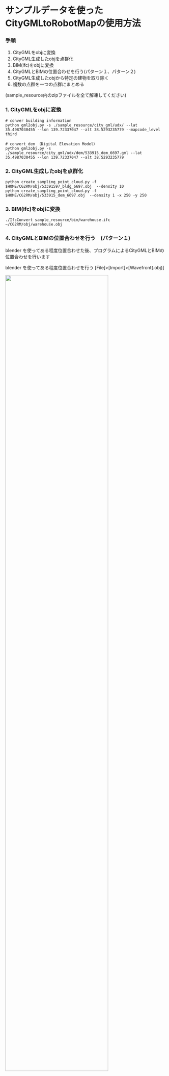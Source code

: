 # サンプルデータを使ったCityGMLtoRobotMapの使用方法

### 手順
1. CityGMLをobjに変換
2. CityGML生成したobjを点群化
3. BIM(ifc)をobjに変換 
4. CityGMLとBIMの位置合わせを行う(パターン１、パターン２)  
5. CityGML生成したobjから特定の建物を取り除く 
6. 複数の点群を一つの点群にまとめる

(sample_resource内のzipファイルを全て解凍してください)

### 1. CityGMLをobjに変換
```
# conver building information
python gml2obj.py -s ./sample_resource/city_gml/udx/ --lat 35.4987030455 --lon 139.72337047 --alt 38.5293235779 --mapcode_level third

```
```
# convert dem （Digital Elevation Model）
python gml2obj.py -s ./sample_resource/city_gml/udx/dem/533915_dem_6697.gml --lat 35.4987030455 --lon 139.72337047 --alt 38.5293235779
```


### 2. CityGML生成したobjを点群化
```
python create_sampling_point_cloud.py -f $HOME/CG2RM/obj/53391597_bldg_6697.obj  --density 10  
python create_sampling_point_cloud.py -f $HOME/CG2RM/obj/533915_dem_6697.obj  --density 1 -x 250 -y 250 

```

### 3. BIM(ifc)をobjに変換 
```
./IfcConvert sample_resource/bim/warehouse.ifc ~/CG2RM/obj/warehouse.obj
```


### 4. CityGMLとBIMの位置合わせを行う　(パターン１)
blender を使ってある程度位置合わせた後、プログラムによるCityGMLとBIMの位置合わせを行います

blender を使ってある程度位置合わせを行う
[File]>[Import]>[Wavefront(.obj)]

<img src="../resources/EXAMPLE/import_columun.jpg" width="80%">

Up Axis をZにする

<img src="../resources/EXAMPLE//import_axis.jpg" width="30%">

対象の建築物を選択

<img src="../resources/EXAMPLE//view_import_warehouse_nad_map.jpg" width="80%">

対象の建築物を移動（移動方法はBlenderの[操作方法参照](https://docs.blender.org/manual/ja/2.93/scene_layout/object/editing/transform/move.html)）

<img src="../resources/EXAMPLE//view_trans_warehouse_by_hand.jpg" width="80%">

[File]>[Export]>[Wavefront(.obj)]  

<img src="../resources/EXAMPLE//output_setting.jpg" width="30%">  

Up AxisをZにして　warehouse_trans.obj　という名前で保存。"$HOME/CG2RM/obj"に移動させる

プログラムによる位置合わせを行います。 下記コマンドを実行することでCityGMLが持つ座標系に合うように位置調整したBIMが結果として得られます。  
モデルの形状の違いなどの要因により自動調整には限界があります。うまく一致しない場合はBlenderなどのソフトを使って手動で調整する方が良い結果を得られる可能性があります。

```
python create_sampling_point_cloud.py -f $HOME/CG2RM/obj/warehouse_trans.obj --density 10  
python align_bim.py --source ~/CG2RM/pointcloud/warehouse_trans_sample.ply --target ~/CG2RM/pointcloud/53391597_bldg_6697_sample.ply  
```

<img src="../resources/EXAMPLE//align_result.jpg" width="80%">

赤く表示されているモデルは初期位置。黄色く表示されているモデルはプログラムにより自動調整された後のモデル位置。
位置変換後の結果obj,ply,pcdは"~/CG2RM/transformed"内に保存されます。

### 4. CityGMLとBIMの位置合わせを行う　(パターン２)
事前にBlenderを使って手動で位置合わせしたモデルを使います
```
# ./sample_resource/bim/warehouse_trans.obj は事前にblenderで位置調整したモデルです。
python create_sampling_point_cloud.py -f ./sample_resource/bim/warehouse_trans.obj --density 10  

```

### 5. CityGML生成したobjから特定の建物を取り除く　

blender UI上で削除対象建築物を左クリックで選択  

<img src="../resources/EXAMPLE//chice_for_remove.jpg" width="80%">  

[delete]keyで削除  

<img src="../resources/EXAMPLE//remove_result.jpg" width="80%">  

[A]を押すと残りのオブジェクト全選択
　　
<img src="../resources/EXAMPLE//output_select.jpg" width="80%">  

[File]>[Export]>[Wavefront(.obj)]  

<img src="../resources/EXAMPLE//output_setting.jpg" width="30%">  

Up AxisをZにして　53391597_bldg_6697_removed.obj　という名前で"$HOME/CG2RM/obj/"に保存

特定の建築物を取り除いたObjの点群を生成します
```
python create_sampling_point_cloud.py -f $HOME/CG2RM/obj/53391597_bldg_6697_removed.obj  --density 10
```

### 6. 複数の点群をマージする
```
python merge_multi_point_cloud.py -f ~/CG2RM/pointcloud/warehouse_trans_sample.pcd ~/CG2RM/pointcloud/53391597_bldg_6697_removed_sample.pcd ~/CG2RM/pointcloud/533915_dem_6697_sample.pcd
```

<img src="../resources/EXAMPLE//merged_points.jpg" width="80%">  

